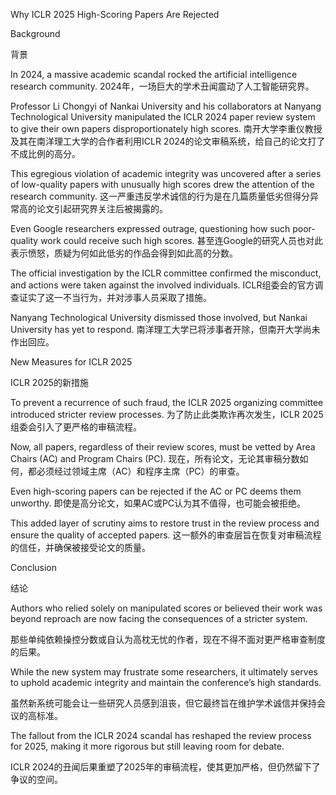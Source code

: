 Why ICLR 2025 High-Scoring Papers Are Rejected

Background

背景

In 2024, a massive academic scandal rocked the artificial intelligence research community.
2024年，一场巨大的学术丑闻震动了人工智能研究界。

Professor Li Chongyi of Nankai University and his collaborators at Nanyang Technological University manipulated the ICLR 2024 paper review system to give their own papers disproportionately high scores.
南开大学李重仪教授及其在南洋理工大学的合作者利用ICLR 2024的论文审稿系统，给自己的论文打了不成比例的高分。

This egregious violation of academic integrity was uncovered after a series of low-quality papers with unusually high scores drew the attention of the research community.
这一严重违反学术诚信的行为是在几篇质量低劣但得分异常高的论文引起研究界关注后被揭露的。

Even Google researchers expressed outrage, questioning how such poor-quality work could receive such high scores.
甚至连Google的研究人员也对此表示愤怒，质疑为何如此低劣的作品会得到如此高的分数。

The official investigation by the ICLR committee confirmed the misconduct, and actions were taken against the involved individuals.
ICLR组委会的官方调查证实了这一不当行为，并对涉事人员采取了措施。

Nanyang Technological University dismissed those involved, but Nankai University has yet to respond.
南洋理工大学已将涉事者开除，但南开大学尚未作出回应。

New Measures for ICLR 2025

ICLR 2025的新措施

To prevent a recurrence of such fraud, the ICLR 2025 organizing committee introduced stricter review processes.
为了防止此类欺诈再次发生，ICLR 2025组委会引入了更严格的审稿流程。

Now, all papers, regardless of their review scores, must be vetted by Area Chairs (AC) and Program Chairs (PC).
现在，所有论文，无论其审稿分数如何，都必须经过领域主席（AC）和程序主席（PC）的审查。

Even high-scoring papers can be rejected if the AC or PC deems them unworthy.
即使是高分论文，如果AC或PC认为其不值得，也可能会被拒绝。

This added layer of scrutiny aims to restore trust in the review process and ensure the quality of accepted papers.
这一额外的审查层旨在恢复对审稿流程的信任，并确保被接受论文的质量。


Conclusion

结论

Authors who relied solely on manipulated scores or believed their work was beyond reproach are now facing the consequences of a stricter system.

那些单纯依赖操控分数或自认为高枕无忧的作者，现在不得不面对更严格审查制度的后果。


While the new system may frustrate some researchers, it ultimately serves to uphold academic integrity and maintain the conference’s high standards.

虽然新系统可能会让一些研究人员感到沮丧，但它最终旨在维护学术诚信并保持会议的高标准。

The fallout from the ICLR 2024 scandal has reshaped the review process for 2025, making it more rigorous but still leaving room for debate.

ICLR 2024的丑闻后果重塑了2025年的审稿流程，使其更加严格，但仍然留下了争议的空间。
